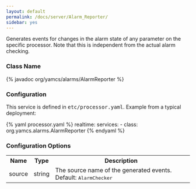 ```yaml
---
layout: default
permalink: /docs/server/Alarm_Reporter/
sidebar: yes
---
```


Generates events for changes in the alarm state of any parameter on the specific processor. Note that this is independent from the actual alarm checking.

### Class Name
{% javadoc org/yamcs/alarms/AlarmReporter %}

### Configuration

This service is defined in <tt>etc/processor.yaml</tt>. Example from a typical deployment:

{% yaml processor.yaml %}
realtime:
  services:
    - class: org.yamcs.alarms.AlarmReporter
{% endyaml %}

### Configuration Options

<table class="inline">
  <tr>
    <th>Name</th>
    <th>Type</th>
    <th>Description</th>
  </tr>
  <tr>
    <td class="code">source</td>
    <td class="code">string</td>
    <td>The source name of the generated events. Default: <tt>AlarmChecker</tt></td>
  </tr>
</table>
